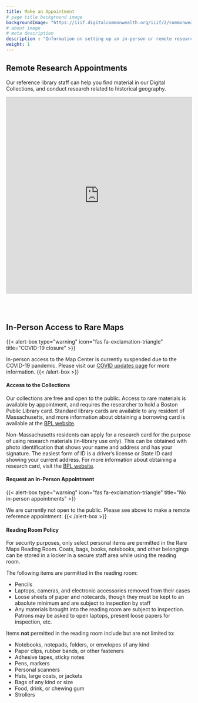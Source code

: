 ```yaml
---
title: Make an Appointment
# page title background image
backgroundImage: "https://iiif.digitalcommonwealth.org/iiif/2/commonwealth:3f463366g/1292,3248,8404,3417/1200,/0/default.jpg"
# about image
# meta description
description : "Information on setting up an in-person or remote research appointment"
weight: 1
---
```


## Remote Research Appointments

Our reference library staff can help you find material in our Digital Collections, and conduct research related to historical geography. 

<iframe class="airtable-embed" src="https://airtable.com/embed/shrUU7FiIqgOQf1HK?backgroundColor=purple" frameborder="0" onmousewheel="" width="100%" height="533" style="background: transparent; border: 1px solid #ccc; margin-bottom: 50px;"></iframe>


## In-Person Access to Rare Maps

{{< alert-box type="warning" icon="fas fa-exclamation-triangle" title="COVID-19 closure" >}}

In-person access to the Map Center is currently suspended due to the COVID-19 pandemic. Please visit our [COVID updates page](covid-info) for more information.
{{< /alert-box >}}

#### Access to the Collections

Our collections are free and open to the public. Access to rare materials is available by appointment, and requires the researcher to hold a Boston Public Library card. Standard library cards are available to any resident of Massachusetts, and more information about obtaining a borrowing card is available at the [BPL website](https://www.bpl.org/ecard/).

Non-Massachusetts residents can apply for a research card for the purpose of using research materials (in-library use only). This can be obtained with photo identification that shows your name and address and has your signature. The easiest form of ID is a driver’s license or State ID card showing your current address. For more information about obtaining a research card, visit the [BPL website](https://www.bpl.org/faq/getting-a-library-card/#faq_167906).

#### Request an In-Person Appointment

{{< alert-box type="warning" icon="fas fa-exclamation-triangle" title="No in-person appointments" >}}

We are currently not open to the public. Please see above to make a remote reference appointment.
{{< /alert-box >}}

<!--
Once you have obtained a library card and have identified the material that you would like to access, please fill out the following form to request an appointment. Please note that not all material can be paged on demand, and you should allow for several days between placing your request before your items can be paged.

<iframe class="airtable-embed" src="https://airtable.com/embed/shrNQnmeAwjyCl6AX?backgroundColor=purple" frameborder="0" onmousewheel="" width="100%" height="533" style="background: transparent; border: 1px solid #ccc; margin-bottom: 50px;"></iframe>

-->

#### Reading Room Policy

For security purposes, only select personal items are permitted in the Rare Maps Reading Room. Coats, bags, books, notebooks, and other belongings can be stored in a locker in a secure staff area while using the reading room.

The following items are permitted in the reading room:

* Pencils
* Laptops, cameras, and electronic accessories removed from their cases
* Loose sheets of paper and notecards, though they must be kept to an absolute minimum and are subject to inspection by staff
* Any materials brought into the reading room are subject to inspection. Patrons may be asked to open laptops, present loose papers for inspection, etc.

Items **not** permitted in the reading room include but are not limited to:

* Notebooks, notepads, folders, or envelopes of any kind
* Paper clips, rubber bands, or other fasteners
* Adhesive tapes, sticky notes
* Pens, markers
* Personal scanners
* Hats, large coats, or jackets
* Bags of any kind or size
* Food, drink, or chewing gum
* Strollers